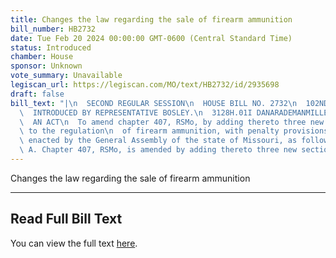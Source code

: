 ```yaml
---
title: Changes the law regarding the sale of firearm ammunition
bill_number: HB2732
date: Tue Feb 20 2024 00:00:00 GMT-0600 (Central Standard Time)
status: Introduced
chamber: House
sponsor: Unknown
vote_summary: Unavailable
legiscan_url: https://legiscan.com/MO/text/HB2732/id/2935698
draft: false
bill_text: "|\n  SECOND REGULAR SESSION\n  HOUSE BILL NO. 2732\n  102ND GENERAL ASSEMBLY\n\
  \  INTRODUCED BY REPRESENTATIVE BOSLEY.\n  3128H.01I DANARADEMANMILLER,ChiefClerk\n\
  \  AN ACT\n  To amend chapter 407, RSMo, by adding thereto three new sections relating\
  \ to the regulation\n  of firearm ammunition, with penalty provisions.\n  Be it\
  \ enacted by the General Assembly of the state of Missouri, as follows:\n  Section\
  \ A. Chapter 407, RSMo, is amended by adding thereto three new sections, to"
---
```

Changes the law regarding the sale of firearm ammunition

---

## Read Full Bill Text

You can view the full text [here](https://legiscan.com/MO/text/HB2732/id/2935698).
